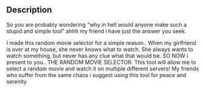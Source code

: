 ## Description

So you are probably wondering "why in hell would anyone make such a stupid and simple tool" ahhh my friend i have just the answer you seek. 

I made this random movie selector for a simple reason.. When my girlfriend is over at my house, she never knows what to watch. She always wants to watch something, but never has any clue what that would be. SO NOW i present to you.. THE RANDOM MOVIE SELECTOR. This tool will allow me to select a random movie and watch it on multiple different servers! My friends who suffer from the same chaos i suggest using this tool for peace and serenity
